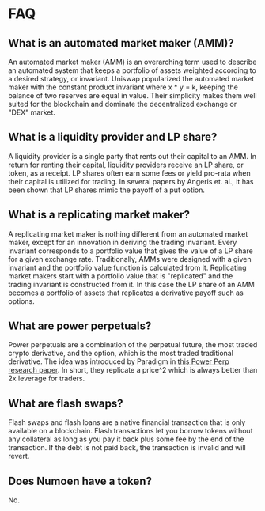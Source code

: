 # FAQ

## What is an automated market maker (AMM)?

An automated market maker (AMM) is an overarching term used to describe an automated system that keeps a portfolio of assets weighted according to a desired strategy, or invariant. Uniswap popularized the automated market maker with the constant product invariant where x \* y = k, keeping the balance of two reserves are equal in value. Their simplicity makes them well suited for the blockchain and dominate the decentralized exchange or "DEX" market.

## What is a liquidity provider and LP share?&#x20;

A liquidity provider is a single party that rents out their capital to an AMM. In return for renting their capital, liquidity providers receive an LP share, or token, as a receipt. LP shares often earn some fees or yield pro-rata when their capital is utilized for trading. In several papers by Angeris et. al., it has been shown that LP shares mimic the payoff of a put option.

## What is a replicating market maker?

A replicating market maker is nothing different from an automated market maker, except for an innovation in deriving the trading invariant. Every invariant corresponds to a portfolio value that gives the value of a LP share for a given exchange rate. Traditionally, AMMs were designed with a given invariant and the portfolio value function is calculated from it. Replicating market makers start with a portfolio value that is "replicated" and the trading invariant is constructed from it. In this case the LP share of an AMM becomes a portfolio of assets that replicates a derivative payoff such as options.

## What are power perpetuals?

Power perpetuals are a combination of the perpetual future, the most traded crypto derivative, and the option, which is the most traded traditional derivative. The idea was introduced by Paradigm in [this Power Perp research paper](https://www.paradigm.xyz/2021/08/power-perpetuals). In short, they replicate a price^2 which is always better than 2x leverage for traders.

## What are flash swaps?

Flash swaps and flash loans are a native financial transaction that is only available on a blockchain. Flash transactions let you borrow tokens without any collateral as long as you pay it back plus some fee by the end of the transaction. If the debt is not paid back, the transaction is invalid and will revert.

## Does Numoen have a token?

No.
